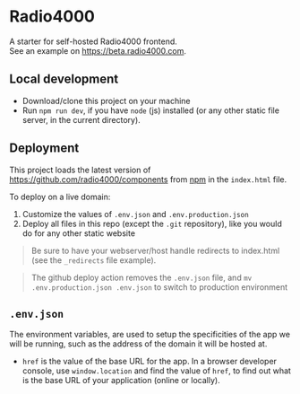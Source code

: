 # Radio4000

A starter for self-hosted Radio4000 frontend.  
See an example on https://beta.radio4000.com.

## Local development

- Download/clone this project on your machine
- Run `npm run dev`, if you have `node` (js) installed (or any other static file server, in the current directory).

## Deployment

This project loads the latest version of https://github.com/radio4000/components from [npm](https://www.npmjs.com/package/@radio4000/components) in the `index.html` file.

To deploy on a live domain:

1. Customize the values of `.env.json` and `.env.production.json`
2. Deploy all files in this repo (except the `.git` repository), like you would do for any other static website

> Be sure to have your webserver/host handle redirects to index.html (see the `_redirects` file example).

> The github deploy action removes the `.env.json` file,
> and `mv .env.production.json .env.json` to switch to production environment

## `.env.json`

The environment variables, are used to setup the specificities of the app we will be running, such as the address of the domain it will be hosted at.

- `href` is the value of the base URL for the app. In a browser developer console, use `window.location` and find the value of `href`, to find out what is the base URL of your application (online or locally).
